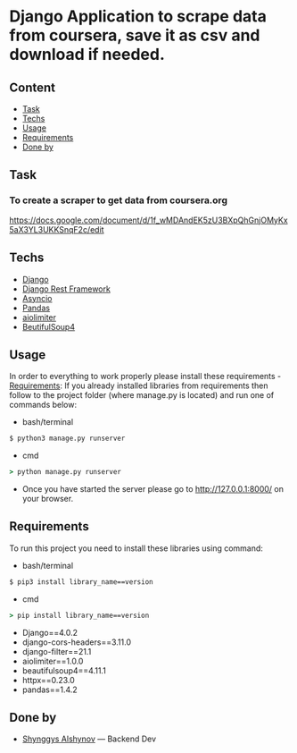 # Django Application to scrape data from coursera, save it as csv and download if needed.


## Content
- [Task](#task)
- [Techs](#techs)
- [Usage](#usage)
- [Requirements](#requirements)
- [Done by](#done-by)

## Task 

### To create a scraper to get data from coursera.org
https://docs.google.com/document/d/1f_wMDAndEK5zU3BXpQhGnjOMyKx5aX3YL3UKKSnqF2c/edit

## Techs
- [Django](https://djangoproject.com/)
- [Django Rest Framework](https://www.django-rest-framework.org/)
- [Asyncio](https://pypi.org/project/asyncio/)
- [Pandas](https://pypi.org/project/pandas/)
- [aiolimiter](https://pypi.org/project/aiolimiter/)
- [BeutifulSoup4](https://pypi.org/project/bs4/)

## Usage
In order to everything to work properly please install these requirements - [Requirements](#requirements):
If you already installed libraries from requirements then follow to the project folder (where manage.py is located) and run one of commands below:
- bash/terminal
```sh
$ python3 manage.py runserver
```
- cmd
```cmd
> python manage.py runserver
```
- Once you have started the server please go to http://127.0.0.1:8000/ on your browser.

## Requirements
To run this project you need to install these libraries using command: 
- bash/terminal
```sh
$ pip3 install library_name==version
```
- cmd
```cmd
> pip install library_name==version
```
- Django==4.0.2
- django-cors-headers==3.11.0
- django-filter==21.1
- aiolimiter==1.0.0
- beautifulsoup4==4.11.1
- httpx==0.23.0
- pandas==1.4.2

## Done by
- [Shynggys Alshynov](https://www.linkedin.com/in/alshynov-shynggys-532576195/) — Backend Dev

